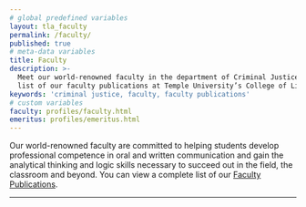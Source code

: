 ```yaml
---
# global predefined variables
layout: tla_faculty
permalink: /faculty/
published: true
# meta-data variables
title: Faculty
description: >-
  Meet our world-renowned faculty in the department of Criminal Justice, and view a complete
  list of our faculty publications at Temple University’s College of Liberal Arts.
keywords: 'criminal justice, faculty, faculty publications'
# custom variables
faculty: profiles/faculty.html
emeritus: profiles/emeritus.html
---
```

Our world-renowned faculty are committed to helping students develop professional competence in oral and written communication and gain the analytical thinking and logic skills necessary to succeed out in the field, the classroom and beyond. You can view a complete list of our [Faculty Publications](https://liberalarts.temple.edu/sites/liberalarts/files/Criminal%20Justice%20Faculty%20Publications.pdf).

___
